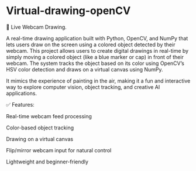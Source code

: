 # Virtual-drawing-openCV

🎨 Live Webcam Drawing. 

A real-time drawing application built with Python, OpenCV, and NumPy that lets users draw on the screen using a colored object detected by their webcam.
This project allows users to create digital drawings in real-time by simply moving a colored object (like a blue marker or cap) in front of their webcam. The system tracks the object based on its color using OpenCV’s HSV color detection and draws on a virtual canvas using NumPy.

It mimics the experience of painting in the air, making it a fun and interactive way to explore computer vision, object tracking, and creative AI applications.

✅ Features:

Real-time webcam feed processing

Color-based object tracking

Drawing on a virtual canvas

Flip/mirror webcam input for natural control

Lightweight and beginner-friendly
